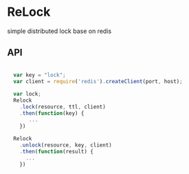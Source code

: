 # ReLock
simple distributed lock base on redis

## API
```js
  
  var key = "lock";
  var client = require('redis').createClient(port, host);
  
  var lock;
  Relock
    .lock(resource, ttl, client)
    .then(function(key) {
       ...
    })
  
  Relock
    .unlock(resource, key, client)
    .then(function(result) {
      ...
    })
```
